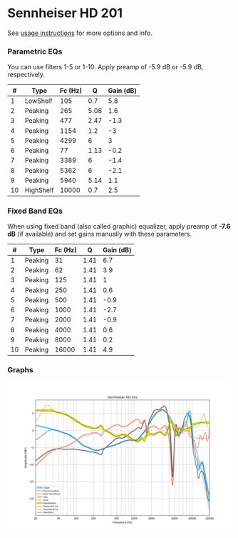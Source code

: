 # Sennheiser HD 201
See [usage instructions](https://github.com/jaakkopasanen/AutoEq#usage) for more options and info.

### Parametric EQs
You can use filters 1-5 or 1-10. Apply preamp of -5.9 dB or -5.9 dB, respectively.

|   # | Type      |   Fc (Hz) |    Q |   Gain (dB) |
|-----|-----------|-----------|------|-------------|
|   1 | LowShelf  |       105 | 0.7  |         5.8 |
|   2 | Peaking   |       265 | 5.08 |         1.6 |
|   3 | Peaking   |       477 | 2.47 |        -1.3 |
|   4 | Peaking   |      1154 | 1.2  |        -3   |
|   5 | Peaking   |      4299 | 6    |         3   |
|   6 | Peaking   |        77 | 1.13 |        -0.2 |
|   7 | Peaking   |      3389 | 6    |        -1.4 |
|   8 | Peaking   |      5362 | 6    |        -2.1 |
|   9 | Peaking   |      5940 | 5.14 |         1.1 |
|  10 | HighShelf |     10000 | 0.7  |         2.5 |

### Fixed Band EQs
When using fixed band (also called graphic) equalizer, apply preamp of **-7.6 dB** (if available) and set gains manually with these parameters.

|   # | Type    |   Fc (Hz) |    Q |   Gain (dB) |
|-----|---------|-----------|------|-------------|
|   1 | Peaking |        31 | 1.41 |         6.7 |
|   2 | Peaking |        62 | 1.41 |         3.9 |
|   3 | Peaking |       125 | 1.41 |         1   |
|   4 | Peaking |       250 | 1.41 |         0.6 |
|   5 | Peaking |       500 | 1.41 |        -0.9 |
|   6 | Peaking |      1000 | 1.41 |        -2.7 |
|   7 | Peaking |      2000 | 1.41 |        -0.9 |
|   8 | Peaking |      4000 | 1.41 |         0.6 |
|   9 | Peaking |      8000 | 1.41 |         0.2 |
|  10 | Peaking |     16000 | 1.41 |         4.9 |

### Graphs
![](./Sennheiser%20HD%20201.png)
